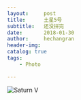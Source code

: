 ```yaml
---
layout:     post
title:      土星5号
subtitle:   还没拼完
date:       2018-01-30
author:     hechangran
header-img:
catalog: true
tags:
    - Photo

---
```


![](http://ww1.sinaimg.cn/large/44ba9bf8gy1foj9br4gq4j21400u078t.jpg "Saturn V")
